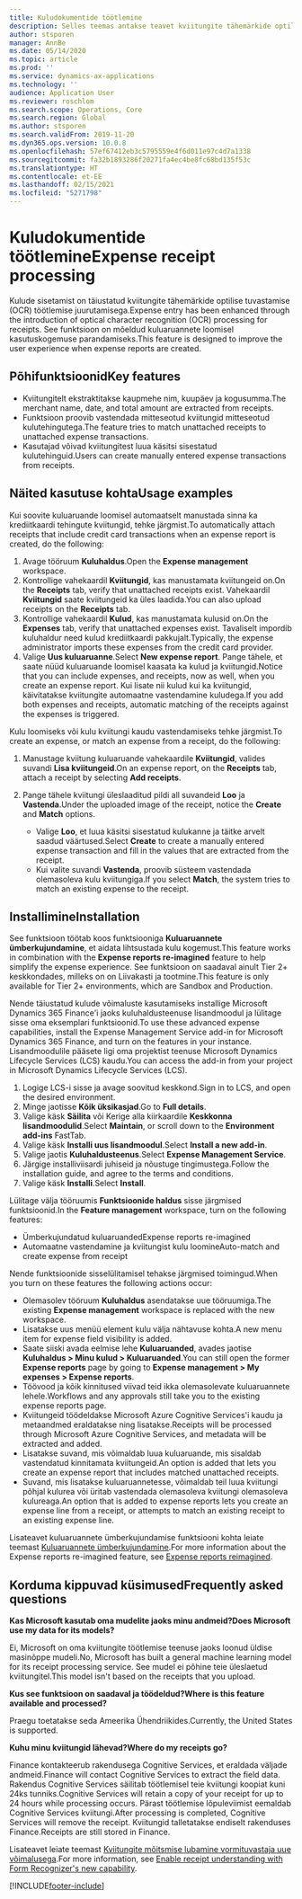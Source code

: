 ```yaml
---
title: Kuludokumentide töötlemine
description: Selles teemas antakse teavet kviitungite tähemärkide optilise tuvastamise (OCR) töötlemise kohta. See funktsioon on mõeldud rakenduses Microsoft Dynamics 365 Finance kuluaruannete loomisel kasutuskogemuse parandamiseks.
author: stsporen
manager: AnnBe
ms.date: 05/14/2020
ms.topic: article
ms.prod: ''
ms.service: dynamics-ax-applications
ms.technology: ''
audience: Application User
ms.reviewer: roschlom
ms.search.scope: Operations, Core
ms.search.region: Global
ms.author: stsporen
ms.search.validFrom: 2019-11-20
ms.dyn365.ops.version: 10.0.8
ms.openlocfilehash: 57ef67412eb3c5795559e4f6d011e97c4d7a1338
ms.sourcegitcommit: fa32b1893286f20271fa4ec4be8fc68bd135f53c
ms.translationtype: HT
ms.contentlocale: et-EE
ms.lasthandoff: 02/15/2021
ms.locfileid: "5271798"
---
```

# <a name="expense-receipt-processing"></a><span data-ttu-id="b393e-104">Kuludokumentide töötlemine</span><span class="sxs-lookup"><span data-stu-id="b393e-104">Expense receipt processing</span></span>

<span data-ttu-id="b393e-105">Kulude sisetamist on täiustatud kviitungite tähemärkide optilise tuvastamise (OCR) töötlemise juurutamisega.</span><span class="sxs-lookup"><span data-stu-id="b393e-105">Expense entry has been enhanced through the introduction of optical character recognition (OCR) processing for receipts.</span></span> <span data-ttu-id="b393e-106">See funktsioon on mõeldud kuluaruannete loomisel kasutuskogemuse parandamiseks.</span><span class="sxs-lookup"><span data-stu-id="b393e-106">This feature is designed to improve the user experience when expense reports are created.</span></span>

## <a name="key-features"></a><span data-ttu-id="b393e-107">Põhifunktsioonid</span><span class="sxs-lookup"><span data-stu-id="b393e-107">Key features</span></span>

- <span data-ttu-id="b393e-108">Kviitungitelt ekstraktitakse kaupmehe nim, kuupäev ja kogusumma.</span><span class="sxs-lookup"><span data-stu-id="b393e-108">The merchant name, date, and total amount are extracted from receipts.</span></span>
- <span data-ttu-id="b393e-109">Funktsioon proovib vastendada mitteseotud kviitungid mitteseotud kulutehingutega.</span><span class="sxs-lookup"><span data-stu-id="b393e-109">The feature tries to match unattached receipts to unattached expense transactions.</span></span>
- <span data-ttu-id="b393e-110">Kasutajad võivad kviitungitest luua käsitsi sisestatud kulutehinguid.</span><span class="sxs-lookup"><span data-stu-id="b393e-110">Users can create manually entered expense transactions from receipts.</span></span>

## <a name="usage-examples"></a><span data-ttu-id="b393e-111">Näited kasutuse kohta</span><span class="sxs-lookup"><span data-stu-id="b393e-111">Usage examples</span></span>

<span data-ttu-id="b393e-112">Kui soovite kuluaruande loomisel automaatselt manustada sinna ka krediitkaardi tehingute kviitungid, tehke järgmist.</span><span class="sxs-lookup"><span data-stu-id="b393e-112">To automatically attach receipts that include credit card transactions when an expense report is created, do the following:</span></span>

  1. <span data-ttu-id="b393e-113">Avage tööruum **Kuluhaldus**.</span><span class="sxs-lookup"><span data-stu-id="b393e-113">Open the **Expense management** workspace.</span></span>
  2. <span data-ttu-id="b393e-114">Kontrollige vahekaardil **Kviitungid**, kas manustamata kviitungeid on.</span><span class="sxs-lookup"><span data-stu-id="b393e-114">On the **Receipts** tab, verify that unattached receipts exist.</span></span> <span data-ttu-id="b393e-115">Vahekaardil **Kviitungid** saate kviitungeid ka üles laadida.</span><span class="sxs-lookup"><span data-stu-id="b393e-115">You can also upload receipts on the **Receipts** tab.</span></span>
  3. <span data-ttu-id="b393e-116">Kontrollige vahekaardil **Kulud**, kas manustamata kulusid on.</span><span class="sxs-lookup"><span data-stu-id="b393e-116">On the **Expenses** tab, verify that unattached expenses exist.</span></span> <span data-ttu-id="b393e-117">Tavaliselt impordib kuluhaldur need kulud krediitkaardi pakkujalt.</span><span class="sxs-lookup"><span data-stu-id="b393e-117">Typically, the expense administrator imports these expenses from the credit card provider.</span></span>
  4. <span data-ttu-id="b393e-118">Valige **Uus kuluaruanne**.</span><span class="sxs-lookup"><span data-stu-id="b393e-118">Select **New expense report**.</span></span> <span data-ttu-id="b393e-119">Pange tähele, et saate nüüd kuluaruande loomisel kaasata ka kulud ja kviitungid.</span><span class="sxs-lookup"><span data-stu-id="b393e-119">Notice that you can include expenses, and receipts, now as well, when you create an expense report.</span></span> <span data-ttu-id="b393e-120">Kui lisate nii kulud kui ka kviitungid, käivitatakse kviitungite automaatne vastendamine kuludega.</span><span class="sxs-lookup"><span data-stu-id="b393e-120">If you add both expenses and receipts, automatic matching of the receipts against the expenses is triggered.</span></span>

<span data-ttu-id="b393e-121">Kulu loomiseks või kulu kviitungi kaudu vastendamiseks tehke järgmist.</span><span class="sxs-lookup"><span data-stu-id="b393e-121">To create an expense, or match an expense from a receipt, do the following:</span></span>

  1. <span data-ttu-id="b393e-122">Manustage kviitung kuluaruande vahekaardile **Kviitungid**, valides suvandi **Lisa kviitungeid**.</span><span class="sxs-lookup"><span data-stu-id="b393e-122">On an expense report, on the **Receipts** tab, attach a receipt by selecting **Add receipts**.</span></span>
  2. <span data-ttu-id="b393e-123">Pange tähele kviitungi üleslaaditud pildi all suvandeid **Loo** ja **Vastenda**.</span><span class="sxs-lookup"><span data-stu-id="b393e-123">Under the uploaded image of the receipt, notice the **Create** and **Match** options.</span></span>

      - <span data-ttu-id="b393e-124">Valige **Loo**, et luua käsitsi sisestatud kulukanne ja täitke arvelt saadud väärtused.</span><span class="sxs-lookup"><span data-stu-id="b393e-124">Select **Create** to create a manually entered expense transaction and fill in the values that are extracted from the receipt.</span></span>
      - <span data-ttu-id="b393e-125">Kui valite suvandi **Vastenda**, proovib süsteem vastendada olemasoleva kulu kviitungiga.</span><span class="sxs-lookup"><span data-stu-id="b393e-125">If you select **Match**, the system tries to match an existing expense to the receipt.</span></span>

## <a name="installation"></a><span data-ttu-id="b393e-126">Installimine</span><span class="sxs-lookup"><span data-stu-id="b393e-126">Installation</span></span>

<span data-ttu-id="b393e-127">See funktsioon töötab koos funktsiooniga **Kuluaruannete ümberkujundamine**, et aidata lihtsustada kulu kogemust.</span><span class="sxs-lookup"><span data-stu-id="b393e-127">This feature works in combination with the **Expense reports re-imagined** feature to help simplify the expense experience.</span></span> <span data-ttu-id="b393e-128">See funktsioon on saadaval ainult Tier 2+ keskkondades, milleks on on Liivakasti ja tootmine.</span><span class="sxs-lookup"><span data-stu-id="b393e-128">This feature is only available for Tier 2+ environments, which are Sandbox and Production.</span></span>

<span data-ttu-id="b393e-129">Nende täiustatud kulude võimaluste kasutamiseks installige Microsoft Dynamics 365 Finance'i jaoks kuluhaldusteenuse lisandmoodul ja lülitage sisse oma eksemplari funktsioonid.</span><span class="sxs-lookup"><span data-stu-id="b393e-129">To use these advanced expense capabilities, install the Expense Management Service add-in for Microsoft Dynamics 365 Finance, and turn on the features in your instance.</span></span> <span data-ttu-id="b393e-130">Lisandmoodulile pääsete ligi oma projektist teenuse Microsoft Dynamics Lifecycle Services (LCS) kaudu.</span><span class="sxs-lookup"><span data-stu-id="b393e-130">You can access the add-in from your project in Microsoft Dynamics Lifecycle Services (LCS).</span></span>

1. <span data-ttu-id="b393e-131">Logige LCS-i sisse ja avage soovitud keskkond.</span><span class="sxs-lookup"><span data-stu-id="b393e-131">Sign in to LCS, and open the desired environment.</span></span>
2. <span data-ttu-id="b393e-132">Minge jaotisse **Kõik üksikasjad**.</span><span class="sxs-lookup"><span data-stu-id="b393e-132">Go to **Full details**.</span></span>
3. <span data-ttu-id="b393e-133">Valige käsk **Säilita** või Kerige alla kiirkaardile **Keskkonna lisandmoodulid**.</span><span class="sxs-lookup"><span data-stu-id="b393e-133">Select **Maintain**, or scroll down to the **Environment add-ins** FastTab.</span></span>
4. <span data-ttu-id="b393e-134">Valige käsk **Installi uus lisandmoodul**.</span><span class="sxs-lookup"><span data-stu-id="b393e-134">Select **Install a new add-in**.</span></span>
5. <span data-ttu-id="b393e-135">Valige jaotis **Kuluhaldusteenus**.</span><span class="sxs-lookup"><span data-stu-id="b393e-135">Select **Expense Management Service**.</span></span>
6. <span data-ttu-id="b393e-136">Järgige installiviisardi juhiseid ja nõustuge tingimustega.</span><span class="sxs-lookup"><span data-stu-id="b393e-136">Follow the installation guide, and agree to the terms and conditions.</span></span>
7. <span data-ttu-id="b393e-137">Valige käsk **Installi**.</span><span class="sxs-lookup"><span data-stu-id="b393e-137">Select **Install**.</span></span>

<span data-ttu-id="b393e-138">Lülitage välja tööruumis **Funktsioonide haldus** sisse järgmised funktsioonid.</span><span class="sxs-lookup"><span data-stu-id="b393e-138">In the **Feature management** workspace, turn on the following features:</span></span>

- <span data-ttu-id="b393e-139">Ümberkujundatud kuluaruanded</span><span class="sxs-lookup"><span data-stu-id="b393e-139">Expense reports re-imagined</span></span>
- <span data-ttu-id="b393e-140">Automaatne vastendamine ja kviitungist kulu loomine</span><span class="sxs-lookup"><span data-stu-id="b393e-140">Auto-match and create expense from receipt</span></span>

<span data-ttu-id="b393e-141">Nende funktsioonide sisselülitamisel tehakse järgmised toimingud.</span><span class="sxs-lookup"><span data-stu-id="b393e-141">When you turn on these features the following actions occur:</span></span>

- <span data-ttu-id="b393e-142">Olemasolev tööruum **Kuluhaldus** asendatakse uue tööruumiga.</span><span class="sxs-lookup"><span data-stu-id="b393e-142">The existing **Expense management** workspace is replaced with the new workspace.</span></span>
- <span data-ttu-id="b393e-143">Lisatakse uus menüü element kulu välja nähtavuse kohta.</span><span class="sxs-lookup"><span data-stu-id="b393e-143">A new menu item for expense field visibility is added.</span></span>
- <span data-ttu-id="b393e-144">Saate siiski avada eelmise lehe **Kuluaruanded**, avades jaotise **Kuluhaldus > Minu kulud > Kuluaruanded**.</span><span class="sxs-lookup"><span data-stu-id="b393e-144">You can still open the former **Expense reports** page by going to **Expense management > My expenses > Expense reports**.</span></span>
- <span data-ttu-id="b393e-145">Töövood ja kõik kinnitused viivad teid ikka olemasolevate kuluaruannete lehele.</span><span class="sxs-lookup"><span data-stu-id="b393e-145">Workflows and any approvals still take you to the existing expense reports page.</span></span>
- <span data-ttu-id="b393e-146">Kviitungeid töödeldakse Microsoft Azure Cognitive Services'i kaudu ja metaandmed eraldatakse ning lisatakse.</span><span class="sxs-lookup"><span data-stu-id="b393e-146">Receipts will be processed through Microsoft Azure Cognitive Services, and metadata will be extracted and added.</span></span>
- <span data-ttu-id="b393e-147">Lisatakse suvand, mis võimaldab luua kuluaruande, mis sisaldab vastendatud kinnitamata kviitungeid.</span><span class="sxs-lookup"><span data-stu-id="b393e-147">An option is added that lets you create an expense report that includes matched unattached receipts.</span></span>
- <span data-ttu-id="b393e-148">Suvand, mis lisatakse kuluaruannetesse, võimaldab teil luua kviitungi põhjal kulurea või üritab vastendada olemasoleva kviitungi olemasoleva kulureaga.</span><span class="sxs-lookup"><span data-stu-id="b393e-148">An option that is added to expense reports lets you create an expense line from a receipt, or attempts to match an existing receipt to an existing expense line.</span></span>

<span data-ttu-id="b393e-149">Lisateavet kuluaruannete ümberkujundamise funktsiooni kohta leiate teemast [Kuluaruannete ümberkujundamine](ExpenseWorkspaceNew.md).</span><span class="sxs-lookup"><span data-stu-id="b393e-149">For more information about the Expense reports re-imagined feature, see [Expense reports reimagined](ExpenseWorkspaceNew.md).</span></span>

## <a name="frequently-asked-questions"></a><span data-ttu-id="b393e-150">Korduma kippuvad küsimused</span><span class="sxs-lookup"><span data-stu-id="b393e-150">Frequently asked questions</span></span>

<span data-ttu-id="b393e-151">**Kas Microsoft kasutab oma mudelite jaoks minu andmeid?**</span><span class="sxs-lookup"><span data-stu-id="b393e-151">**Does Microsoft use my data for its models?**</span></span>

<span data-ttu-id="b393e-152">Ei, Microsoft on oma kviitungite töötlemise teenuse jaoks loonud üldise masinõppe mudeli.</span><span class="sxs-lookup"><span data-stu-id="b393e-152">No, Microsoft has built a general machine learning model for its receipt processing service.</span></span> <span data-ttu-id="b393e-153">See mudel ei põhine teie üleslaetud kviitungitel.</span><span class="sxs-lookup"><span data-stu-id="b393e-153">This model isn't based on the receipts that you upload.</span></span>

<span data-ttu-id="b393e-154">**Kus see funktsioon on saadaval ja töödeldud?**</span><span class="sxs-lookup"><span data-stu-id="b393e-154">**Where is this feature available and processed?**</span></span>

<span data-ttu-id="b393e-155">Praegu toetatakse seda Ameerika Ühendriikides.</span><span class="sxs-lookup"><span data-stu-id="b393e-155">Currently, the United States is supported.</span></span>

<span data-ttu-id="b393e-156">**Kuhu minu kviitungid lähevad?**</span><span class="sxs-lookup"><span data-stu-id="b393e-156">**Where do my receipts go?**</span></span>

<span data-ttu-id="b393e-157">Finance kontakteerub rakendusega Cognitive Services, et eraldada väljade andmeid.</span><span class="sxs-lookup"><span data-stu-id="b393e-157">Finance will contact Cognitive Services to extract the field data.</span></span> <span data-ttu-id="b393e-158">Rakendus Cognitive Services säilitab töötlemisel teie kviitungi koopiat kuni 24ks tunniks.</span><span class="sxs-lookup"><span data-stu-id="b393e-158">Cognitive Services will retain a copy of your receipt for up to 24 hours while processing occurs.</span></span> <span data-ttu-id="b393e-159">Pärast töötlemise lõpuleviimist eemaldab Cognitive Services kviitungi.</span><span class="sxs-lookup"><span data-stu-id="b393e-159">After processing is completed, Cognitive Services will remove the receipt.</span></span> <span data-ttu-id="b393e-160">Kviitungid talletatakse endiselt rakenduses Finance.</span><span class="sxs-lookup"><span data-stu-id="b393e-160">Receipts are still stored in Finance.</span></span>

<span data-ttu-id="b393e-161">Lisateavet leiate teemast [Kviitungite mõitsmise lubamine vormituvastaja uue võimalusega](https://azure.microsoft.com/blog/enable-receipt-understanding-with-form-recognizer-s-new-capability/).</span><span class="sxs-lookup"><span data-stu-id="b393e-161">For more information, see [Enable receipt understanding with Form Recognizer's new capability](https://azure.microsoft.com/blog/enable-receipt-understanding-with-form-recognizer-s-new-capability/).</span></span>


[!INCLUDE[footer-include](../includes/footer-banner.md)]